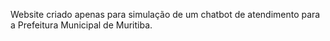 Website criado apenas para simulação de um chatbot de atendimento para a Prefeitura Municipal de Muritiba.
